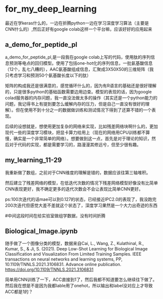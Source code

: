 # for_my_deep_learning

最近在学keras什么的，一边在折腾python一边在学习深度学习算法（主要是CNN什么的）,然后正好有google colab这样一个平台嘛，应该好好的应用起来

## a_demo_for_peptide_pl  

a_demo_for_peptide_pl,是一段我在google colab上写的代码，使用肽的序列信息预测等电点的回归模型。使用了包括one-hot化的序列信息，一批氨基酸信息（12个，乱七八糟的），AAC氨基酸组成信息，汇聚成3X50X50的三维矩阵（我只考虑学习和预测50个氨基酸长度以下的肽）

矩阵的构成我还是很满意的，感觉循环什么的，因为有R语言的基础还是很好理解的，只是很多python的基础函数需要边用边查。模型的表现的话，因为google colad服务器的内存问题，我一直没法做太多的操作（其实还是一个python能力的问题，我记得书上有提到要怎么缓解内存的压力，但是自己一直没有很好的理解）。但在使用不到十分之一的数据做训练和测试情况下得到了还算不错的一个表现。

后续的设想就是，想使用更加复杂的网络来实现，比如残差网络块啊什么的，更加现代一些的深度学习模块，把显卡算力给用上（现在的网络用CPU训练都不算慢，确实是一个非常简单的网络）。想要做到这一点，首先是对于理论的知识，然后对于代码的实现，都是需要学习的，路漫漫其修远兮，但至少很有趣。

## my_learning_11-29

我重新做了数组，之前对于CNN维度的理解是错的，数据应该往第三轴堆积。

然后建立了残差网络的模型，在低迭代次数的情况下残差网络模型好像没有比简单CNN表现更好，我不确定更多的迭代次数会不会让表现比简单CNN更好。

ps:100次迭代的话mae可以到0.127的状态，已经接近IPC2.0的表现了，我没跑完200次迭代但感觉大差不差就这个状态了，深度学习果然是一个大力出奇迹的东西

#中间这段时间在给实验室做组学数据，没有时间折腾

## Biological_Image.ipynb

随手做了一个图像分类的模型，数据来自Cai, L., Wang, Z., Kulathinal, R., Kumar, S., & Ji, S. (2021). Deep Low-Shot Learning for Biological Image Classification and Visualization From Limited Training Samples. IEEE transactions on neural networks and learning systems, PP, 10.1109/TNNLS.2021.3106831. Advance online publication. https://doi.org/10.1109/TNNLS.2021.3106831

简单用CNN训练了一下，ACC直接到1了，然后我都不知道要怎么继续往下做了。然后我在想是不是因为我都lable用了onehot，所以输出和label没对应上才导致ACC都是1的？
